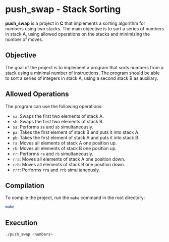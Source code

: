 # push_swap - Stack Sorting

**push_swap** is a project in **C** that implements a sorting algorithm for numbers using two stacks. The main objective is to sort a series of numbers in stack A, using allowed operations on the stacks and minimizing the number of moves.

## Objective

The goal of the project is to implement a program that sorts numbers from a stack using a minimal number of instructions. The program should be able to sort a series of integers in stack A, using a second stack B as auxiliary.

## Allowed Operations

The program can use the following operations:

- `sa`: Swaps the first two elements of stack A.
- `sb`: Swaps the first two elements of stack B.
- `ss`: Performs `sa` and `sb` simultaneously.
- `pa`: Takes the first element of stack B and puts it into stack A.
- `pb`: Takes the first element of stack A and puts it into stack B.
- `ra`: Moves all elements of stack A one position up.
- `rb`: Moves all elements of stack B one position up.
- `rr`: Performs `ra` and `rb` simultaneously.
- `rra`: Moves all elements of stack A one position down.
- `rrb`: Moves all elements of stack B one position down.
- `rrr`: Performs `rra` and `rrb` simultaneously.

## Compilation

To compile the project, run the `make` command in the root directory:

```bash
make
```

## Execution

```bash
./push_swap <numbers>
```
